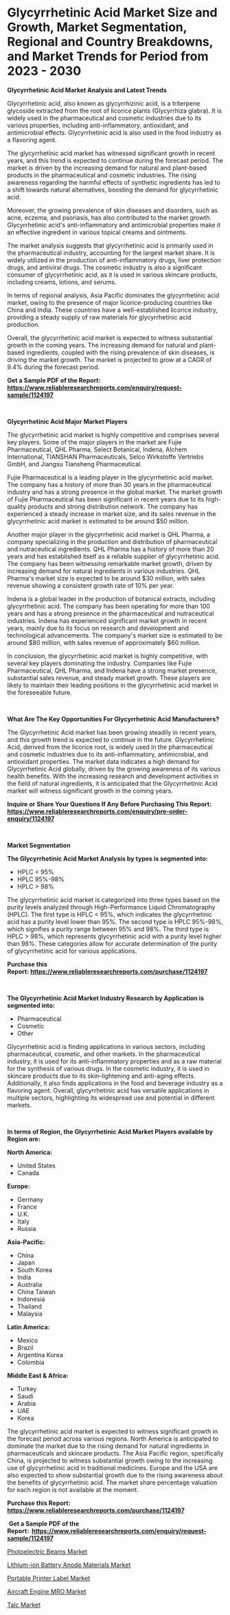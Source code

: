 <p><h1>Glycyrrhetinic Acid Market Size and Growth, Market Segmentation, Regional and Country Breakdowns, and Market Trends for Period from 2023 -  2030</h1></p><p><strong>Glycyrrhetinic Acid Market Analysis and Latest Trends</strong></p>
<p><p>Glycyrrhetinic acid, also known as glycyrrhizinic acid, is a triterpene glycoside extracted from the root of licorice plants (Glycyrrhiza glabra). It is widely used in the pharmaceutical and cosmetic industries due to its various properties, including anti-inflammatory, antioxidant, and antimicrobial effects. Glycyrrhetinic acid is also used in the food industry as a flavoring agent.</p><p>The glycyrrhetinic acid market has witnessed significant growth in recent years, and this trend is expected to continue during the forecast period. The market is driven by the increasing demand for natural and plant-based products in the pharmaceutical and cosmetic industries. The rising awareness regarding the harmful effects of synthetic ingredients has led to a shift towards natural alternatives, boosting the demand for glycyrrhetinic acid.</p><p>Moreover, the growing prevalence of skin diseases and disorders, such as acne, eczema, and psoriasis, has also contributed to the market growth. Glycyrrhetinic acid's anti-inflammatory and antimicrobial properties make it an effective ingredient in various topical creams and ointments.</p><p>The market analysis suggests that glycyrrhetinic acid is primarily used in the pharmaceutical industry, accounting for the largest market share. It is widely utilized in the production of anti-inflammatory drugs, liver protection drugs, and antiviral drugs. The cosmetic industry is also a significant consumer of glycyrrhetinic acid, as it is used in various skincare products, including creams, lotions, and serums.</p><p>In terms of regional analysis, Asia Pacific dominates the glycyrrhetinic acid market, owing to the presence of major licorice-producing countries like China and India. These countries have a well-established licorice industry, providing a steady supply of raw materials for glycyrrhetinic acid production.</p><p>Overall, the glycyrrhetinic acid market is expected to witness substantial growth in the coming years. The increasing demand for natural and plant-based ingredients, coupled with the rising prevalence of skin diseases, is driving the market growth. The market is projected to grow at a CAGR of 9.4% during the forecast period.</p></p>
<p><strong>Get a Sample PDF of the Report:&nbsp; <a href="https://www.reliableresearchreports.com/enquiry/request-sample/1124197">https://www.reliableresearchreports.com/enquiry/request-sample/1124197</a></strong></p>
<p>&nbsp;</p>
<p><strong>Glycyrrhetinic Acid Major Market Players</strong></p>
<p><p>The glycyrrhetinic acid market is highly competitive and comprises several key players. Some of the major players in the market are Fujie Pharmaceutical, QHL Pharma, Select Botanical, Indena, Alchem International, TIANSHAN Pharmaceuticals, Selco Wirkstoffe Vertriebs GmbH, and Jiangsu Tiansheng Pharmaceutical.</p><p>Fujie Pharmaceutical is a leading player in the glycyrrhetinic acid market. The company has a history of more than 30 years in the pharmaceutical industry and has a strong presence in the global market. The market growth of Fujie Pharmaceutical has been significant in recent years due to its high-quality products and strong distribution network. The company has experienced a steady increase in market size, and its sales revenue in the glycyrrhetinic acid market is estimated to be around $50 million.</p><p>Another major player in the glycyrrhetinic acid market is QHL Pharma, a company specializing in the production and distribution of pharmaceutical and nutraceutical ingredients. QHL Pharma has a history of more than 20 years and has established itself as a reliable supplier of glycyrrhetinic acid. The company has been witnessing remarkable market growth, driven by increasing demand for natural ingredients in various industries. QHL Pharma's market size is expected to be around $30 million, with sales revenue showing a consistent growth rate of 10% per year.</p><p>Indena is a global leader in the production of botanical extracts, including glycyrrhetinic acid. The company has been operating for more than 100 years and has a strong presence in the pharmaceutical and nutraceutical industries. Indena has experienced significant market growth in recent years, mainly due to its focus on research and development and technological advancements. The company's market size is estimated to be around $80 million, with sales revenue of approximately $60 million.</p><p>In conclusion, the glycyrrhetinic acid market is highly competitive, with several key players dominating the industry. Companies like Fujie Pharmaceutical, QHL Pharma, and Indena have a strong market presence, substantial sales revenue, and steady market growth. These players are likely to maintain their leading positions in the glycyrrhetinic acid market in the foreseeable future.</p></p>
<p>&nbsp;</p>
<p><strong>What Are The Key Opportunities For Glycyrrhetinic Acid Manufacturers?</strong></p>
<p><p>The Glycyrrhetinic Acid market has been growing steadily in recent years, and this growth trend is expected to continue in the future. Glycyrrhetinic Acid, derived from the licorice root, is widely used in the pharmaceutical and cosmetic industries due to its anti-inflammatory, antimicrobial, and antioxidant properties. The market data indicates a high demand for Glycyrrhetinic Acid globally, driven by the growing awareness of its various health benefits. With the increasing research and development activities in the field of natural ingredients, it is anticipated that the Glycyrrhetinic Acid market will witness significant growth in the coming years.</p></p>
<p><strong>Inquire or Share Your Questions If Any Before Purchasing This Report: <a href="https://www.reliableresearchreports.com/enquiry/pre-order-enquiry/1124197">https://www.reliableresearchreports.com/enquiry/pre-order-enquiry/1124197</a></strong></p>
<p>&nbsp;</p>
<p><strong>Market Segmentation</strong></p>
<p><strong>The Glycyrrhetinic Acid Market Analysis by types is segmented into:</strong></p>
<p><ul><li>HPLC < 95%</li><li>HPLC 95%-98%</li><li>HPLC > 98%</li></ul></p>
<p><p>The glycyrrhetinic acid market is categorized into three types based on the purity levels analyzed through High-Performance Liquid Chromatography (HPLC). The first type is HPLC < 95%, which indicates the glycyrrhetinic acid has a purity level lower than 95%. The second type is HPLC 95%-98%, which signifies a purity range between 95% and 98%. The third type is HPLC > 98%, which represents glycyrrhetinic acid with a purity level higher than 98%. These categories allow for accurate determination of the purity of glycyrrhetinic acid for various applications.</p></p>
<p><strong>Purchase this Report:&nbsp;<a href="https://www.reliableresearchreports.com/purchase/1124197">https://www.reliableresearchreports.com/purchase/1124197</a></strong></p>
<p>&nbsp;</p>
<p><strong>The Glycyrrhetinic Acid Market Industry Research by Application is segmented into:</strong></p>
<p><ul><li>Pharmaceutical</li><li>Cosmetic</li><li>Other</li></ul></p>
<p><p>Glycyrrhetinic acid is finding applications in various sectors, including pharmaceutical, cosmetic, and other markets. In the pharmaceutical industry, it is used for its anti-inflammatory properties and as a raw material for the synthesis of various drugs. In the cosmetic industry, it is used in skincare products due to its skin-lightening and anti-aging effects. Additionally, it also finds applications in the food and beverage industry as a flavoring agent. Overall, glycyrrhetinic acid has versatile applications in multiple sectors, highlighting its widespread use and potential in different markets.</p></p>
<p>&nbsp;</p>
<p><strong>In terms of Region, the Glycyrrhetinic Acid Market Players available by Region are:</strong></p>
<p>
    <p> <strong> North America: </strong>
        <ul>
            <li>United States</li>
            <li>Canada</li>
        </ul>
        </p> 
    <p> <strong> Europe: </strong>
        <ul>
            <li>Germany</li>
            <li>France</li>
            <li>U.K.</li>
            <li>Italy</li>
            <li>Russia</li>
        </ul>
        </p> 
    <p> <strong> Asia-Pacific: </strong>
        <ul>
            <li>China</li>
            <li>Japan</li>
            <li>South Korea</li>
            <li>India</li>
            <li>Australia</li>
            <li>China Taiwan</li>
            <li>Indonesia</li>
            <li>Thailand</li>
            <li>Malaysia</li>
        </ul>
        </p> 
    <p> <strong> Latin America: </strong>
        <ul>
            <li>Mexico</li>
            <li>Brazil</li>
            <li>Argentina Korea</li>
            <li>Colombia</li>
        </ul>
        </p> 
    <p> <strong> Middle East & Africa: </strong>
        <ul>
            <li>Turkey</li>
            <li>Saudi</li>
            <li>Arabia</li>
            <li>UAE</li>
            <li>Korea</li>
        </ul>
    </p>
    </p>
<p><p>The glycyrrhetinic acid market is expected to witness significant growth in the forecast period across various regions. North America is anticipated to dominate the market due to the rising demand for natural ingredients in pharmaceuticals and skincare products. The Asia Pacific region, specifically China, is projected to witness substantial growth owing to the increasing use of glycyrrhetinic acid in traditional medicines. Europe and the USA are also expected to show substantial growth due to the rising awareness about the benefits of glycyrrhetinic acid. The market share percentage valuation for each region is not available at the moment.</p></p>
<p><strong>Purchase this Report: <a href="https://www.reliableresearchreports.com/purchase/1124197">https://www.reliableresearchreports.com/purchase/1124197</a></strong></p>
<p>&nbsp;<strong>Get a Sample PDF of the Report:&nbsp;&nbsp;<a href="https://www.reliableresearchreports.com/enquiry/request-sample/1124197">https://www.reliableresearchreports.com/enquiry/request-sample/1124197</a></strong></p>
<p><strong></strong></p>
<p><p><a href="https://medium.com/@krish.reportprime/photoelectric-beams-market-trends-and-market-analysis-forecasted-for-period-2023-2030-051bf6081dc3">Photoelectric Beams Market</a></p><p><a href="https://github.com/mabutironaldo/Market-Research-Report-List-1/blob/main/lithium-ion-battery-anode-materials-market.md">Lithium-ion Battery Anode Materials Market</a></p><p><a href="https://medium.com/@krishna_35021/portable-printer-label-nbsp-market-focuses-on-market-share-size-and-projected-forecast-till-2030-a032c3306d02">Portable Printer Label Market</a></p><p><a href="https://medium.com/@vrahul.reportprime/aircraft-engine-mro-market-size-cagr-trends-2024-2030-5891984fd79c">Aircraft Engine MRO Market</a></p><p><a href="https://github.com/lbird53714/Market-Research-Report-List-1/blob/main/talc-market.md">Talc Market</a></p></p>